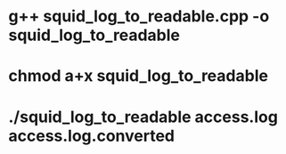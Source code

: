# g++ squid_log_to_readable.cpp -o squid_log_to_readable
# chmod a+x squid_log_to_readable
# ./squid_log_to_readable access.log access.log.converted
